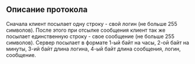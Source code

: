 ## Описание протокола

Сначала клиент посылает одну строку - свой логин (не больше 255 символов).
После этого при отсылке сообщения клиент так же посылает единственную строку - свое сообщение (не больше 255 символов).
Сервер посылает в формате 1-ый байт на часы, 2-ой байт на минуты, 3-ий байт длина логина, 4-ый байт длина сообщения, логин, сообщение.